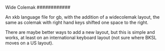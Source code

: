 Wide Colemak
############

An xkb language file for gb, with the addition of a widecolemak
layout, the same as colemak with right hand keys shifted one space to
the right. 

There are maybe better ways to add a new layout, but this is simple
and works, at least on an international keyboard layout (not sure where
BKSL moves on a US layout).

